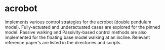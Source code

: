 # acrobot
Implements various control strategies for the acrobot (double pendulum model). Fully-actuated and underactuated cases are explored for the pinned model. Passive walking and Passivity-based control methods are also implemented for the floating base model walking at an incline. Relevant reference paper's are listed in the directories and scripts.
